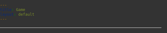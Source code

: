 ```yaml
---
title: Game
layout: default
---
```


<style>
*{
  box-sizing:border-box;
}
html, body {
  background: #333;
  padding:0;
  margin:0;
  overflow:hidden;
}
canvas {
  width: 100%;
  height: 100%;
  display: block;
}
.game-container{
  position: relative;
  width: 100%;
  height:100%;
  margin:0;
  margin-top:20px;
  outline:1px solid #fff; 
}

.game-container canvas{
  image-rendering: pixelated;
}
</style>

<html>
<body>
<div class="game-container">
    <canvas id="game-canvas"></canvas>
</div>
</body>


<script src="{{ '/assets/js/main.js' | relative_url }}" type="text/javascript"></script>
<script src="{{ '/assets/js/inputHandler.js' | relative_url }}" type="text/javascript"><script>
<script src="{{ '/assets/js/GameObject.js' | relative_url }}" type="text/javascript"><script>
<script src="{{ '/assets/js/Sprite.js' | relative_url }}" type="text/javascript"><script>
<script src="{{ '/assets/js/init.js' | relative_url }}" type="text/javascript"><script>
</html>